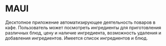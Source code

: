 # MAUI
Десктопное приложение автоматизирующее деятельность поваров в кафе. Пользователь может посмотреть ингредиенты для приготовления различных блюд, цену и наличие ингредиента, возможность удаления и добавления ингредиентов. Имеется список ингредиентов и блюд.
